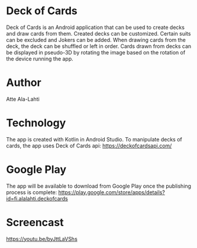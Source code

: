 # Deck of Cards
Deck of Cards is an Android application that can be used to create decks and draw cards from them.
Created decks can be customized. Certain suits can be excluded and Jokers can be added.
When drawing cards from the deck, the deck can be shuffled or left in order.
Cards drawn from decks can be displayed in pseudo-3D by rotating the image based on the rotation of the device running the app.

# Author
Atte Ala-Lahti

# Technology
The app is created with Kotlin in Android Studio.
To manipulate decks of cards, the app uses Deck of Cards api:
https://deckofcardsapi.com/

# Google Play
The app will be available to download from Google Play once the publishing process is complete:
https://play.google.com/store/apps/details?id=fi.alalahti.deckofcards

# Screencast
https://youtu.be/byJttLaVShs
